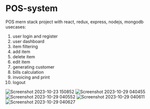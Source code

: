 # POS-system
POS mern stack project with react, redux, express, nodejs, mongodb
usecases:
1. user login and register
2. user dashboard
3. item filtering
4. add item
5. delete item
6. edit item
7. generating customer
8. bills calculation
9. invoicing and print
10. logout

![Screenshot 2023-10-23 150852](https://github.com/apel1151/POS-system/assets/77063289/2bfddd81-87eb-4a7b-a5e0-4d1f22bbc685)
![Screenshot 2023-10-29 040455](https://github.com/apel1151/POS-system/assets/77063289/b05d736e-0034-4595-9aa8-e8027075d485)
![Screenshot 2023-10-29 040552](https://github.com/apel1151/POS-system/assets/77063289/f47226be-0fdc-4e2a-b885-6e7d9a1112c2)
![Screenshot 2023-10-29 040611](https://github.com/apel1151/POS-system/assets/77063289/7fe9092f-bf68-4216-a065-e059302d0442)
![Screenshot 2023-10-29 040627](https://github.com/apel1151/POS-system/assets/77063289/c480b4ec-251e-4d66-b319-4858d5fa7649)
